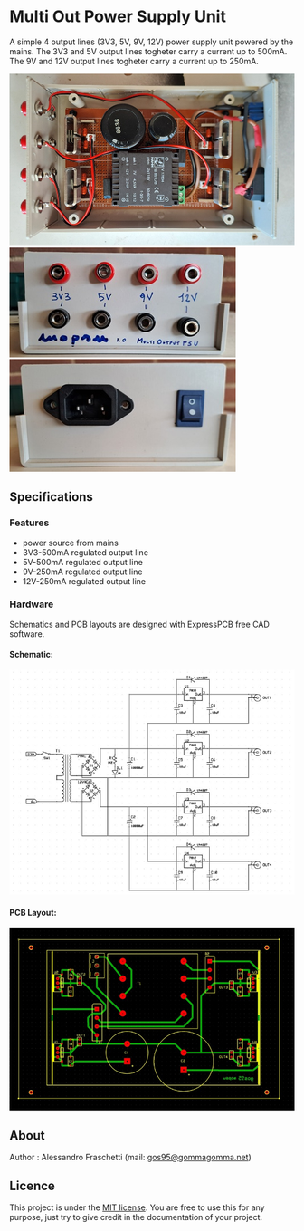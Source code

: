 # Multi Out Power Supply Unit
A simple 4 output lines (3V3, 5V, 9V, 12V) power supply unit powered by the mains. 
The 3V3 and 5V output lines togheter carry a current up to 500mA.
The 9V and 12V output lines togheter carry a current up to 250mA.

![overview](mopsu_top.jpg)
![overview](mopsu_front.jpg)
![overview](mopsu_rear.jpg)


## Specifications

### Features
- power source from mains
- 3V3-500mA regulated output line
- 5V-500mA regulated output line
- 9V-250mA regulated output line
- 12V-250mA regulated output line


### Hardware
Schematics and PCB layouts are designed with ExpressPCB free CAD software.

#### Schematic:
![board-schematic](hardware/mopsu_sch.jpg)

#### PCB Layout:
![board-pcb](hardware/mopsu_pcb.jpg)


## About
Author : Alessandro Fraschetti (mail: [gos95@gommagomma.net](mailto:gos95@gommagomma.net))


## Licence
This project is under the [MIT license](LICENSE).
You are free to use this for any purpose, just try to give credit in the documentation of your project.
